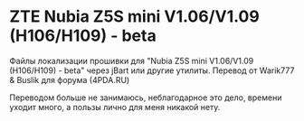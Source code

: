 ZTE Nubia Z5S mini V1.06/V1.09 (H106/H109) - beta
===================
Файлы локализации прошивки для "Nubia Z5S mini V1.06/V1.09 (H106/H109) - beta" через jBart или другие утилиты. Перевод от Warik777 & Buslik для форума (4PDA.RU)

Переводом больше не занимаюсь, неблагодарное это дело, времени уходит много, а пользы лично для меня никакой нету.